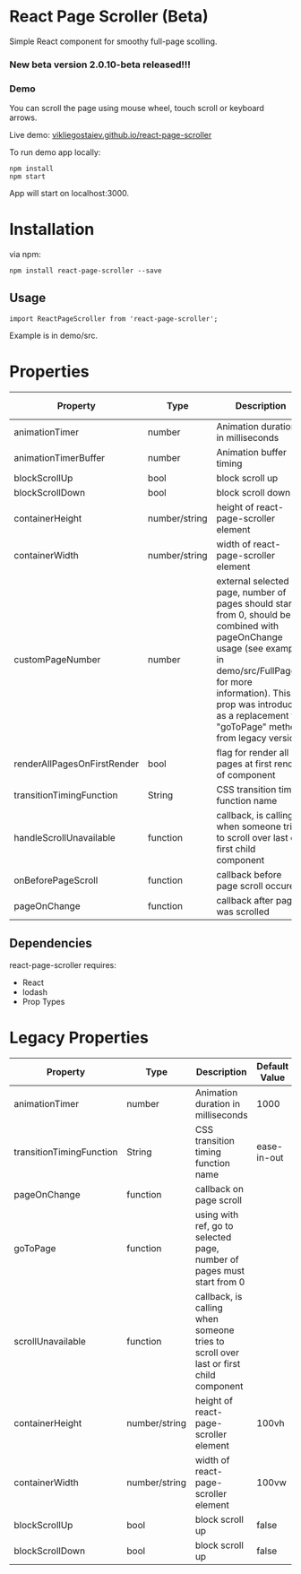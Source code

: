 # React Page Scroller (Beta)

Simple React component for smoothy full-page scolling.

### New beta version 2.0.10-beta released!!!

### Demo

You can scroll the page using mouse wheel, touch scroll or keyboard arrows.

Live demo: [vikliegostaiev.github.io/react-page-scroller](https://vikliegostaiev.github.io/react-page-scroller/)

To run demo app locally:

```
npm install
npm start
```

App will start on localhost:3000.

# Installation

via npm:

```
npm install react-page-scroller --save
```

## Usage

```
import ReactPageScroller from 'react-page-scroller';
```

Example is in demo/src.

# Properties

|    Property    | Type |          Description          | Default Value |
| -------------  | ---- |          -----------          | ------- |
| animationTimer  | number | Animation duration in milliseconds | 1000 |
| animationTimerBuffer | number | Animation buffer timing | 200 |
| blockScrollUp | bool | block scroll up | false |
| blockScrollDown | bool | block scroll down | false |
| containerHeight | number/string | height of react-page-scroller element | 100vh |
| containerWidth | number/string | width of react-page-scroller element | 100vw |
| customPageNumber | number | external selected page, number of pages should start from 0, should be combined with pageOnChange usage (see example in demo/src/FullPage.js for more information). This prop was introduced as a replacement for "goToPage" method from legacy version | |
| renderAllPagesOnFirstRender  | bool | flag for render all pages at first render of component | |
| transitionTimingFunction | String | CSS transition timing function name | ease-in-out |
| handleScrollUnavailable  | function | callback, is calling when someone tries to scroll over last or first child component | |
| onBeforePageScroll  | function | callback before page scroll occured | |
| pageOnChange  | function | callback after page was scrolled | |

## Dependencies

react-page-scroller requires:

  - React
  - lodash
  - Prop Types


# Legacy Properties

|    Property    | Type |          Description          | Default Value |
| -------------  | ---- |          -----------          | ------- |
| animationTimer  | number | Animation duration in milliseconds | 1000 |
| transitionTimingFunction      | String | CSS transition timing function name | ease-in-out |
| pageOnChange  | function | callback on page scroll | |
| goToPage  | function | using with ref, go to selected page, number of pages must start from 0 | |
| scrollUnavailable  | function | callback, is calling when someone tries to scroll over last or first child component | |
| containerHeight | number/string | height of react-page-scroller element | 100vh |
| containerWidth | number/string | width of react-page-scroller element | 100vw |
| blockScrollUp | bool | block scroll up | false |
| blockScrollDown | bool | block scroll up | false |
